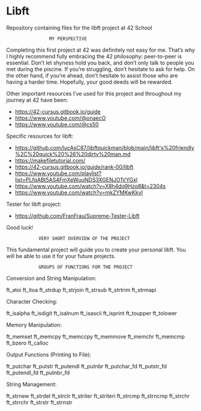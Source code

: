 # Libft
Repository containing files for the libft project at 42 School

					MY PERSPECTIVE
Completing this first project at 42 was definitely not easy for me. That’s why I highly recommend fully embracing the 42 philosophy: peer-to-peer is essential. Don’t let shyness hold you back, and don’t only talk to  people you met during the piscine. If you’re struggling, don’t hesitate to ask for help. On the other hand, if you’re ahead, don’t hesitate to assist those who are having a harder time. Hopefully, your good deeds will be rewarded.

Other important resources I’ve used for this project and throughout my journey at 42 have been:
- https://42-cursus.gitbook.io/guide
- https://www.youtube.com/@onaecO
- https://www.youtube.com/@cs50

Specific resources for libft:
- https://github.com/lucAsC87/libftquickman/blob/main/libft's%20friendly%2C%20quick%20%26%20dirty%20man.md
- https://makefiletutorial.com/
- https://42-cursus.gitbook.io/guide/rank-00/libft
- https://www.youtube.com/playlist?list=PLfqABt5AS4FmXeWuuNDS3XGENJO1VYGxl
- https://www.youtube.com/watch?v=X8h4dq9Hzq8&t=2304s
- https://www.youtube.com/watch?v=mkZYMKwKkvI

Tester for libft project:
- https://github.com/FranFrau/Supreme-Tester-Libft

Good luck!
					
				VERY SHORT OVERVIEW OF THE PROJECT
This fundamental project will guide you to create your personal libft.
You will be able to use it for your future projects.

				GROUPS OF FUNCTIONS FOR THE PROJECT
				
Conversion and String Manipulation:

ft_atoi
ft_itoa
ft_strdup
ft_strjoin
ft_strsub
ft_strtrim
ft_strmapi

Character Checking:

ft_isalpha
ft_isdigit
ft_isalnum
ft_isascii
ft_isprint
ft_toupper
ft_tolower

Memory Manipulation:

ft_memset
ft_memcpy
ft_memccpy
ft_memmove
ft_memchr
ft_memcmp
ft_bzero
ft_calloc

Output Functions (Printing to File):

ft_putchar
ft_putstr
ft_putendl
ft_putnbr
ft_putchar_fd
ft_putstr_fd
ft_putendl_fd
ft_putnbr_fd

String Management:

ft_strnew
ft_strdel
ft_strclr
ft_striter
ft_striteri
ft_strcmp
ft_strncmp
ft_strchr
ft_strrchr
ft_strstr
ft_strnstr
